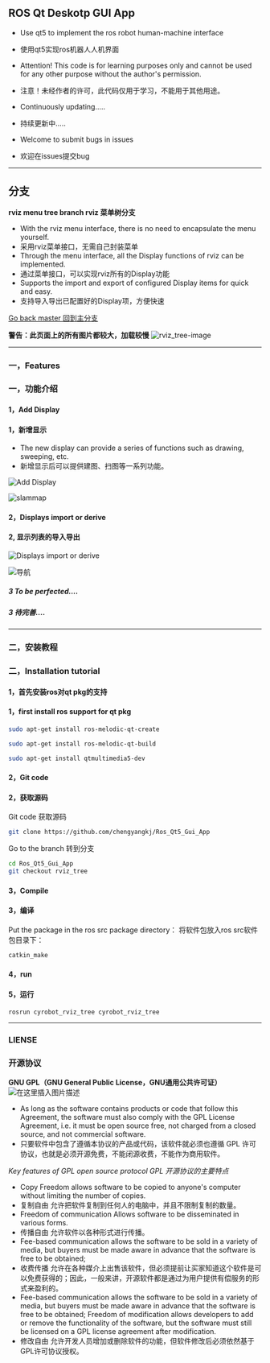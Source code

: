 ## ROS Qt Deskotp GUI App
- Use qt5 to implement the ros robot human-machine interface
- 使用qt5实现ros机器人人机界面

- Attention! This code is for learning purposes only and cannot be used for any other purpose without the author's permission.
- 注意！未经作者的许可，此代码仅用于学习，不能用于其他用途。

- Continuously updating.....
- 持续更新中.....

- Welcome to submit bugs in issues
- 欢迎在issues提交bug
***
## 分支
**rviz menu tree branch rviz  菜单树分支**
- With the rviz menu interface, there is no need to encapsulate the menu yourself.
- 采用rviz菜单接口，无需自己封装菜单
- Through the menu interface, all the Display functions of rviz can be implemented.
- 通过菜单接口，可以实现rviz所有的Display功能
- Supports the import and export of configured Display items for quick and easy.
- 支持导入导出已配置好的Display项，方便快速

[Go back master 回到主分支](https://github.com/chengyangkj/Ros_Qt5_Gui_App)

**警告：此页面上的所有图片都较大，加载较慢**
![rviz_tree-image](http://qghk8ygxs.hn-bkt.clouddn.com/rviz_tree-image.png)

***

### 一，Features
### 一，功能介绍
#### 1，Add Display
#### 1，新增显示
- The new display can provide a series of functions such as drawing, sweeping, etc.
- 新增显示后可以提供建图、扫图等一系列功能。

![Add Display](http://qghk8ygxs.hn-bkt.clouddn.com/images/add_map.gif)

![slammap](http://qghk8ygxs.hn-bkt.clouddn.com/images/slammap.gif)


#### 2，Displays import or derive
#### 2,  显示列表的导入导出
![Displays import or derive](http://qghk8ygxs.hn-bkt.clouddn.com/images/readsavedisplays.gif)

![导航](http://qghk8ygxs.hn-bkt.clouddn.com/images/daohang.gif)

##### 3 To be perfected....
##### 3 待完善....

***

### 二，安装教程
### 二，Installation tutorial
#### 1，首先安装ros对qt pkg的支持
#### 1，first install ros support for qt pkg
``` bash
sudo apt-get install ros-melodic-qt-create
```

``` bash
sudo apt-get install ros-melodic-qt-build
```
``` bash
sudo apt-get install qtmultimedia5-dev
```
#### 2，Git code
#### 2，获取源码
Git code
获取源码
``` bash
git clone https://github.com/chengyangkj/Ros_Qt5_Gui_App
```
Go to the branch
转到分支
``` bash
cd Ros_Qt5_Gui_App
git checkout rviz_tree
```

#### 3，Compile
#### 3，编译
Put the package in the ros src package directory：
将软件包放入ros src软件包目录下：
``` bash
catkin_make
```
#### 4，run
#### 5，运行
``` bash
rosrun cyrobot_rviz_tree cyrobot_rviz_tree
```
***
### LIENSE
### 开源协议
**GNU GPL（GNU General Public License，GNU通用公共许可证）**
![在这里插入图片描述](https://img-blog.csdnimg.cn/20200408135643929.png)

- As long as the software contains products or code that follow this Agreement, the software must also comply with the GPL License Agreement, i.e. it must be open source free, not charged from a closed source, and not commercial software.
- 只要软件中包含了遵循本协议的产品或代码，该软件就必须也遵循 GPL 许可协议，也就是必须开源免费，不能闭源收费，不能作为商用软件。

*Key features of GPL open source protocol*
*GPL 开源协议的主要特点*
- Copy Freedom allows software to be copied to anyone's computer without limiting the number of copies.
- 复制自由 	允许把软件复制到任何人的电脑中，并且不限制复制的数量。
- Freedom of communication Allows software to be disseminated in various forms.
- 传播自由 	允许软件以各种形式进行传播。
- Fee-based communication allows the software to be sold in a variety of media, but buyers must be made aware in advance that the software is free to be obtained;
- 收费传播 	允许在各种媒介上出售该软件，但必须提前让买家知道这个软件是可以免费获得的；因此，一般来讲，开源软件都是通过为用户提供有偿服务的形式来盈利的。
- Fee-based communication allows the software to be sold in a variety of media, but buyers must be made aware in advance that the software is free to be obtained;
Freedom of modification allows developers to add or remove the functionality of the software, but the software must still be licensed on a GPL license agreement after modification.
- 修改自由 	允许开发人员增加或删除软件的功能，但软件修改后必须依然基于GPL许可协议授权。
